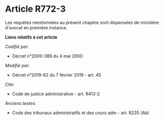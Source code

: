 # Article R772-3

Les requêtes mentionnées au présent chapitre sont dispensées de ministère d'avocat en première instance.

**Liens relatifs à cet article**

_Codifié par_:

  - Décret n°2000-389 du 4 mai 2000

_Modifié par_:

  - Décret n°2019-82 du 7 février 2019 - art. 45

_Cite_:

  - Code de justice administrative - art. R413-2

_Anciens textes_:

  - Code des tribunaux administratifs et des cours adm - art. R235 (Ab)
